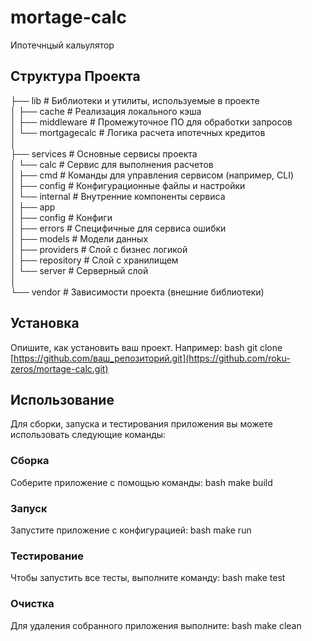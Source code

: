 # mortage-calc

Ипотечнцый кальулятор

## Структура Проекта

├── lib                     # Библиотеки и утилиты, используемые в проекте  
│   ├── cache               # Реализация локального кэша  
│   ├── middleware          # Промежуточное ПО для обработки запросов  
│   └── mortgagecalc        # Логика расчета ипотечных кредитов  
│  
├── services                # Основные сервисы проекта  
│   └── calc                # Сервис для выполнения расчетов  
│       ├── cmd             # Команды для управления сервисом (например, CLI)  
│       ├── config          # Конфигурационные файлы и настройки  
│       └── internal        # Внутренние компоненты сервиса  
│           ├── app          
│           ├── config      # Конфиги  
│           ├── errors      # Специфичные для сервиса ошибки  
│           ├── models      # Модели данных  
│           ├── providers    # Слой с бизнес логикой  
│           ├── repository   # Слой с хранилищем  
│           └── server      # Серверный слой  
│  
└── vendor                  # Зависимости проекта (внешние библиотеки)  

## Установка

Опишите, как установить ваш проект. Например:
bash
git clone [https://github.com/ваш_репозиторий.git](https://github.com/roku-zeros/mortage-calc.git)
## Использование

Для сборки, запуска и тестирования приложения вы можете использовать следующие команды:

### Сборка

Соберите приложение с помощью команды:
bash
make build
### Запуск

Запустите приложение с конфигурацией:
bash
make run
### Тестирование

Чтобы запустить все тесты, выполните команду:
bash
make test
### Очистка

Для удаления собранного приложения выполните:
bash
make clean
